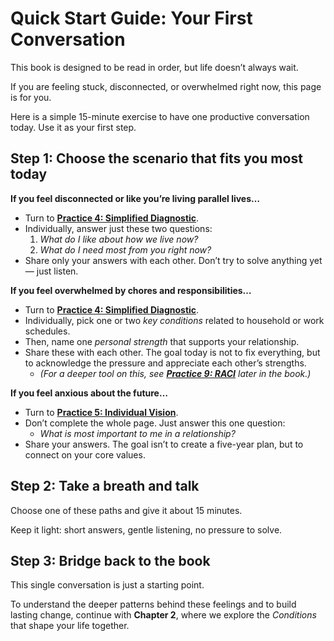 # Quick Start Guide: Your First Conversation

This book is designed to be read in order, but life doesn’t always wait.

If you are feeling stuck, disconnected, or overwhelmed right now, this page is for you.

Here is a simple 15-minute exercise to have one productive conversation today. Use it as your first step.

## Step 1: Choose the scenario that fits you most today

**If you feel disconnected or like you’re living parallel lives…**

- Turn to **[Practice 4: Simplified Diagnostic](../practice/p04-diagnostic-light.md)**.
- Individually, answer just these two questions:
    1. *What do I like about how we live now?*
    2. *What do I need most from you right now?*
- Share only your answers with each other. Don’t try to solve anything yet — just listen.

**If you feel overwhelmed by chores and responsibilities…**

- Turn to **[Practice 4: Simplified Diagnostic](../practice/p04-diagnostic-light.md)**.
- Individually, pick one or two *key conditions* related to household or work schedules.
- Then, name one *personal strength* that supports your relationship.
- Share these with each other. The goal today is not to fix everything, but to acknowledge the pressure and appreciate each other’s strengths.
    - *(For a deeper tool on this, see **[Practice 9: RACI](../practice/p09-raci.md)** later in the book.)*

**If you feel anxious about the future…**

- Turn to **[Practice 5: Individual Vision](../practice/p05-individual-vision.md)**.
- Don’t complete the whole page. Just answer this one question:
    - *What is most important to me in a relationship?*
- Share your answers. The goal isn’t to create a five-year plan, but to connect on your core values.

## Step 2: Take a breath and talk

Choose one of these paths and give it about 15 minutes.

Keep it light: short answers, gentle listening, no pressure to solve.

## Step 3: Bridge back to the book

This single conversation is just a starting point.

To understand the deeper patterns behind these feelings and to build lasting change, continue with **Chapter 2**, where we explore the *Conditions* that shape your life together.

